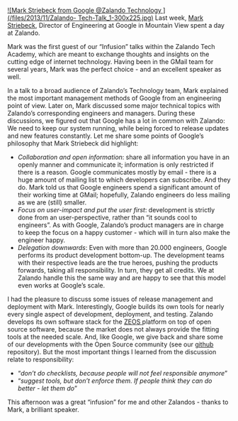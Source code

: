 <!--
.. title: Infusion @Zalando: how to develop the Google way
.. slug: infusion-zalando-how-to-develop-the-google-way
.. date: 2013-11-18 10:00:18
.. tags: Development,Development,Engineering,Events,Management
.. author: ToDo
-->
[![Mark Striebeck from Google @Zalando Technology ](/files/2013/11/Zalando-
Tech-Talk_1-300x225.jpg)](/files/2013/11/Zalando-Tech-Talk_1.jpg) Last week,
[Mark Striebeck](https://plus.google.com/+MarkStriebeck/about), Director of
Engineering at Google in Mountain View spent a day at Zalando.

Mark was the first guest of our “Infusion” talks within the Zalando Tech Academy, which are
meant to exchange thoughts and insights on the cutting edge of internet
technology. Having been in the GMail team for several years, Mark was the
perfect choice - and an excellent speaker as well.

  <!-- TEASER_END -->

In a talk to a broad
audience of Zalando’s Technology team, Mark explained the most important
management methods of Google from an engineering point of view. Later on, Mark
discussed some major technical topics with Zalando’s corresponding engineers
and managers. During these discussions, we figured out that Google has a lot
in common with Zalando: We need to keep our system running, while being forced
to release updates and new features constantly. Let me share some points of
Google’s philosophy that Mark Striebeck did highlight:

  * _Collaboration and open information_: share all information you have in an openly manner and communicate it; information is only restricted if there is a reason. Google communicates mostly by email - there is a huge amount of mailing list to which developers can subscribe. And they do. Mark told us that Google engineers spend a significant amount of their working time at GMail; hopefully, Zalando engineers do less mailing as we are (still) smaller.
  * _Focus on user-impact and put the user first_: development is strictly done from an user-perspective, rather than “it sounds cool to engineers”. As with Google, Zalando’s product managers are in charge to keep the focus on a happy customer - which will in turn also make the engineer happy.
  * _Delegation downwards_: Even with more than 20.000 engineers, Google performs its product development bottom-up. The development teams with their respective leads are the true heroes, pushing the products forwards, taking all responsibility. In turn, they get all credits. We at Zalando handle this the same way and are happy to see that this model even works at Google’s scale.

I had the pleasure to discuss some issues of release management and deployment
with Mark. Interestingly, Google builds its own tools for nearly every single
aspect of development, deployment, and testing. Zalando develops its own
software stack for the [ZEOS ](http://tech.zalando.com/platform/)platform on
top of open source software, because the market does not always provide the
fitting tools at the needed scale. And, like Google, we give back and share
some of our developments with the Open Source community (see our
[github](https://github.com/zalando) repository). But the most important
things I learned from the discussion relate to responsibility:

  * “_don’t do checklists, because people will not feel responsible anymore_”
  * “_suggest tools, but don’t enforce them. If people think they can do better - let them do_”

This afternoon was a great “infusion” for me and other Zalandos - thanks to
Mark, a brilliant speaker.

